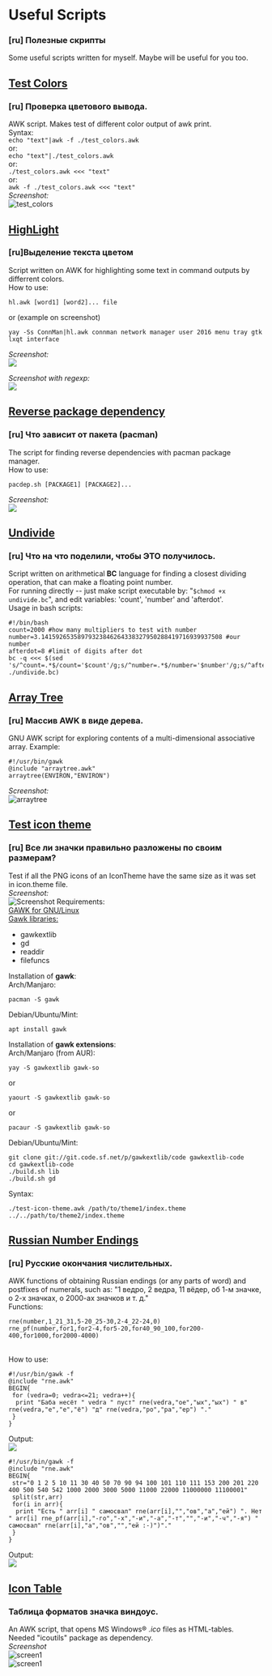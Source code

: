 # Useful Scripts
### [ru] Полезные скрипты
Some useful scripts written for myself. Maybe will be useful for you too.

## [Test Colors](test_colors.awk "test_colors.awk")
### [ru] Проверка цветового вывода.
AWK script. Makes test of different color output of awk print.<br>
Syntax:<br>
`echo "text"|awk -f ./test_colors.awk`<br>
or:<br>
`echo "text"|./test_colors.awk`<br>
or:<br>
`./test_colors.awk <<< "text"`<br>
or:<br>
`awk -f ./test_colors.awk <<< "text"`<br>
*Screenshot:*<br>
![test_colors](test_colors.gif)<br>

## [HighLight](hl.awk)
### [ru]Выделение текста цветом
Script written on AWK for highlighting some text in command outputs by differrent colors.<br>
How to use:
```
hl.awk [word1] [word2]... file
```
or (example on screenshot)
```
yay -Ss ConnMan|hl.awk connman network manager user 2016 menu tray gtk lxqt interface
```
*Screenshot:*<br>
![](hl.png)<p>
*Screenshot with regexp:*<br>
![](hl_regexp.png)

## [Reverse package dependency](pacdep.sh)
### [ru] Что зависит от пакета (pacman)
The script for finding reverse dependencies with pacman package manager.<br>
How to use:
```
pacdep.sh [PACKAGE1] [PACKAGE2]...
```

*Screenshot:*<br>
![](pacdep.png)

## [Undivide](undivide.bc)
### [ru] Что на что поделили, чтобы ЭТО получилось.
Script written on arithmetical **BC** language for finding a closest dividing operation, that can make a floating point number.<br>For running directly -- just make script executable by: "`$chmod +x undivide.bc`", and edit variables: 'count', 'number' and 'afterdot'.<br>Usage in bash scripts:
```
#!/bin/bash
count=2000 #how many multipliers to test with number
number=3.14159265358979323846264338327950288419716939937508 #our number
afterdot=8 #limit of digits after dot
bc -q <<< $(sed 's/^count=.*$/count='$count'/g;s/^number=.*$/number='$number'/g;s/^afterdot=.*$/afterdot='$afterdot'/g;' ./undivide.bc)
```
## [Array Tree](arraytree.awk)
### [ru] Массив AWK в виде дерева.
GNU AWK script for exploring contents of a multi-dimensional associative array. Example:
```
#!/usr/bin/gawk
@include "arraytree.awk"
arraytree(ENVIRON,"ENVIRON")
```
*Screenshot:*<br>
![arraytree](arraytree.png)

## [Test icon theme](test-icon-theme.awk)
### [ru] Все ли значки правильно разложены по своим размерам?
Test if all the PNG icons of an IconTheme have the same size as it was set in icon.theme file.<br>
*Screenshot:*<br>
![Screenshot](test-icon-theme.png)
Requirements:<br>
[GAWK for GNU/Linux](https://www.gnu.org/software/gawk/)<br>
[Gawk libraries:](https://sourceforge.net/projects/gawkextlib/files/)
* gawkextlib
* gd
* readdir
* filefuncs

Installation of **gawk**:<br>
Arch/Manjaro:
```
pacman -S gawk
```
Debian/Ubuntu/Mint:
```
apt install gawk
```
Installation of **gawk extensions**:<br>
Arch/Manjaro (from AUR):
```
yay -S gawkextlib gawk-so
```
or
```
yaourt -S gawkextlib gawk-so
```
or
```
pacaur -S gawkextlib gawk-so
```

Debian/Ubuntu/Mint:
```
git clone git://git.code.sf.net/p/gawkextlib/code gawkextlib-code
cd gawkextlib-code
./build.sh lib
./build.sh gd
```

Syntax:
```
./test-icon-theme.awk /path/to/theme1/index.theme ../../path/to/theme2/index.theme
```


## [Russian Number Endings](rne.awk)
### [ru] Русские окончания числительных.
AWK functions of obtaining Russian endings (or any parts of word) and postfixes of numerals, such as: "1 ведро, 2 ведра, 11 вёдер, об 1-м значке, о 2-х значках, о 2000-ах значков и т. д." <br>Functions:
```
rne(number,1_21_31,5-20_25-30,2-4_22-24,0)
rne_pf(number,for1,for2-4,for5-20,for40_90_100,for200-400,for1000,for2000-4000)
```
<br> How to use:
```
#!/usr/bin/gawk -f
@include "rne.awk"
BEGIN{
 for (vedra=0; vedra<=21; vedra++){
  print "Баба несёт " vedra " пуст" rne(vedra,"ое","ых","ых") " в" rne(vedra,"е","е","ё") "д" rne(vedra,"ро","ра","ер") "."
 }
}
```
Output:<br>
![](baba_vedra.png)<br>
```
#!/usr/bin/gawk -f
@include "rne.awk"
BEGIN{
 str="0 1 2 5 10 11 30 40 50 70 90 94 100 101 110 111 153 200 201 220 400 500 540 542 1000 2000 3000 5000 11000 22000 11000000 11100001"
 split(str,arr)
 for(i in arr){
  print "Есть " arr[i] " самосвал" rne(arr[i],"","ов","а","ей") ". Нет " arr[i] rne_pf(arr[i],"-го","-х","-и","-а","-т","","-и","-ч","-я") " самосвал" rne(arr[i],"а","ов","","ей :-)")"."
 }
}
```
Output:<br>
![](samosvaley.png)
## [Icon Table](icontable.awk)
### Таблица форматов значка виндоус.
An AWK script, that opens MS Windows® *.ico* files as HTML-tables.<br>
Needed "icoutils" package as dependency.<br>
*Screenshot*<br>
![screen1](./icontable_muz.png "folder-music")<br>
![screen1](./icontable_foxit.png "foxit reader")
